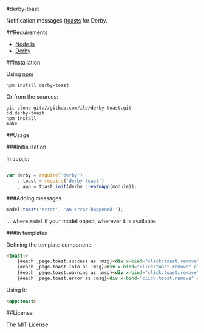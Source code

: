 #derby-toast

Notification messages ([toasts](http://en.wikipedia.org/wiki/Toast_(computing)) for Derby.

##Requirements

- [Node.js](http://nodejs.org)
- [Derby](http://derbyjs.com/)


##Installation

Using [npm](https://npmjs.org/)

`npm install derby-toast`

Or from the sources:

```
git clone git://github.com/ile/derby-toast.git
cd derby-toast
npm install
make
```

##Usage

###Initialization

In app.js:

```javascript

var derby = require('derby')
    , toast = require('derby-toast')
    , app = toast.init(derby.createApp(module));


```

###Adding messages

```javascript
model.toast('error', 'An error happened!');

```

... where `model` if your model object, wherever it is available.

###In templates

Defining the template component:

```html
<toast:>
    {#each _page.toast.success as :msg}<div x-bind="click:toast.remove" class="alert static alert-success">{{:msg}}</div>{/}
    {#each _page.toast.info as :msg}<div x-bind="click:toast.remove" class="alert static alert-info">{{:msg}}</div>{/}
    {#each _page.toast.warning as :msg}<div x-bind="click:toast.remove" class="alert static alert-warning">{{:msg}}</div>{/}
    {#each _page.toast.error as :msg}<div x-bind="click:toast.remove" class="alert static alert-error">{{:msg}}</div>{/}
```

Using it:

```html
<app:toast>

```

##License

The MIT License

